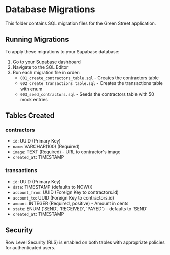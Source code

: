 # Database Migrations

This folder contains SQL migration files for the Green Street application.

## Running Migrations

To apply these migrations to your Supabase database:

1. Go to your Supabase dashboard
2. Navigate to the SQL Editor
3. Run each migration file in order:
   - `001_create_contractors_table.sql` - Creates the contractors table
   - `002_create_transactions_table.sql` - Creates the transactions table with enum
   - `003_seed_contractors.sql` - Seeds the contractors table with 50 mock entries

## Tables Created

### contractors

- `id`: UUID (Primary Key)
- `name`: VARCHAR(100) (Required)
- `image`: TEXT (Required) - URL to contractor's image
- `created_at`: TIMESTAMP

### transactions

- `id`: UUID (Primary Key)
- `date`: TIMESTAMP (defaults to NOW())
- `account_from`: UUID (Foreign Key to contractors.id)
- `account_to`: UUID (Foreign Key to contractors.id)
- `amount`: INTEGER (Required, positive) - Amount in cents
- `state`: ENUM ('SEND', 'RECEIVED', 'PAYED') - defaults to 'SEND'
- `created_at`: TIMESTAMP

## Security

Row Level Security (RLS) is enabled on both tables with appropriate policies for authenticated users.
